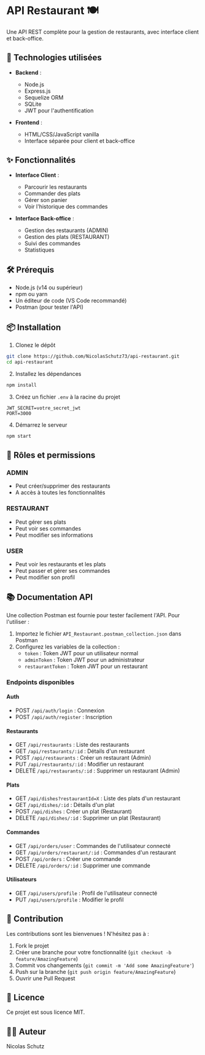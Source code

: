 # API Restaurant 🍽️

Une API REST complète pour la gestion de restaurants, avec interface client et back-office.

## 🚀 Technologies utilisées

- **Backend** :
  - Node.js
  - Express.js
  - Sequelize ORM
  - SQLite
  - JWT pour l'authentification

- **Frontend** :
  - HTML/CSS/JavaScript vanilla
  - Interface séparée pour client et back-office

## ✨ Fonctionnalités

- **Interface Client** :
  - Parcourir les restaurants
  - Commander des plats
  - Gérer son panier
  - Voir l'historique des commandes

- **Interface Back-office** :
  - Gestion des restaurants (ADMIN)
  - Gestion des plats (RESTAURANT)
  - Suivi des commandes
  - Statistiques

## 🛠️ Prérequis

- Node.js (v14 ou supérieur)
- npm ou yarn
- Un éditeur de code (VS Code recommandé)
- Postman (pour tester l'API)

## 📦 Installation

1. Clonez le dépôt
```bash
git clone https://github.com/NicolasSchutz73/api-restaurant.git
cd api-restaurant
```

2. Installez les dépendances
```bash
npm install
```

3. Créez un fichier `.env` à la racine du projet
```env
JWT_SECRET=votre_secret_jwt
PORT=3000
```

4. Démarrez le serveur
```bash
npm start
```

## 🔑 Rôles et permissions

### ADMIN
- Peut créer/supprimer des restaurants
- A accès à toutes les fonctionnalités

### RESTAURANT
- Peut gérer ses plats
- Peut voir ses commandes
- Peut modifier ses informations

### USER
- Peut voir les restaurants et les plats
- Peut passer et gérer ses commandes
- Peut modifier son profil

## 📚 Documentation API

Une collection Postman est fournie pour tester facilement l'API. Pour l'utiliser :

1. Importez le fichier `API_Restaurant.postman_collection.json` dans Postman
2. Configurez les variables de la collection :
   - `token` : Token JWT pour un utilisateur normal
   - `adminToken` : Token JWT pour un administrateur
   - `restaurantToken` : Token JWT pour un restaurant

### Endpoints disponibles

#### Auth
- POST `/api/auth/login` : Connexion
- POST `/api/auth/register` : Inscription

#### Restaurants
- GET `/api/restaurants` : Liste des restaurants
- GET `/api/restaurants/:id` : Détails d'un restaurant
- POST `/api/restaurants` : Créer un restaurant (Admin)
- PUT `/api/restaurants/:id` : Modifier un restaurant
- DELETE `/api/restaurants/:id` : Supprimer un restaurant (Admin)

#### Plats
- GET `/api/dishes?restaurantId=X` : Liste des plats d'un restaurant
- GET `/api/dishes/:id` : Détails d'un plat
- POST `/api/dishes` : Créer un plat (Restaurant)
- DELETE `/api/dishes/:id` : Supprimer un plat (Restaurant)

#### Commandes
- GET `/api/orders/user` : Commandes de l'utilisateur connecté
- GET `/api/orders/restaurant/:id` : Commandes d'un restaurant
- POST `/api/orders` : Créer une commande
- DELETE `/api/orders/:id` : Supprimer une commande

#### Utilisateurs
- GET `/api/users/profile` : Profil de l'utilisateur connecté
- PUT `/api/users/profile` : Modifier le profil

## 🤝 Contribution

Les contributions sont les bienvenues ! N'hésitez pas à :

1. Fork le projet
2. Créer une branche pour votre fonctionnalité (`git checkout -b feature/AmazingFeature`)
3. Commit vos changements (`git commit -m 'Add some AmazingFeature'`)
4. Push sur la branche (`git push origin feature/AmazingFeature`)
5. Ouvrir une Pull Request

## 📝 Licence

Ce projet est sous licence MIT.

## 👨‍💻 Auteur

Nicolas Schutz
